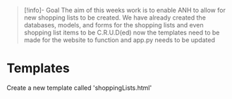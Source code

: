 >[!info]- Goal
>The aim of this weeks work is to enable ANH to allow for new shopping lists to be created. We have already created the databases, models, and forms for the shopping lists and even shopping list items to be C.R.U.D(ed) now the templates need to be made for the website to function and app.py needs to be updated

# Templates

Create a new template called 'shoppingLists.html'
